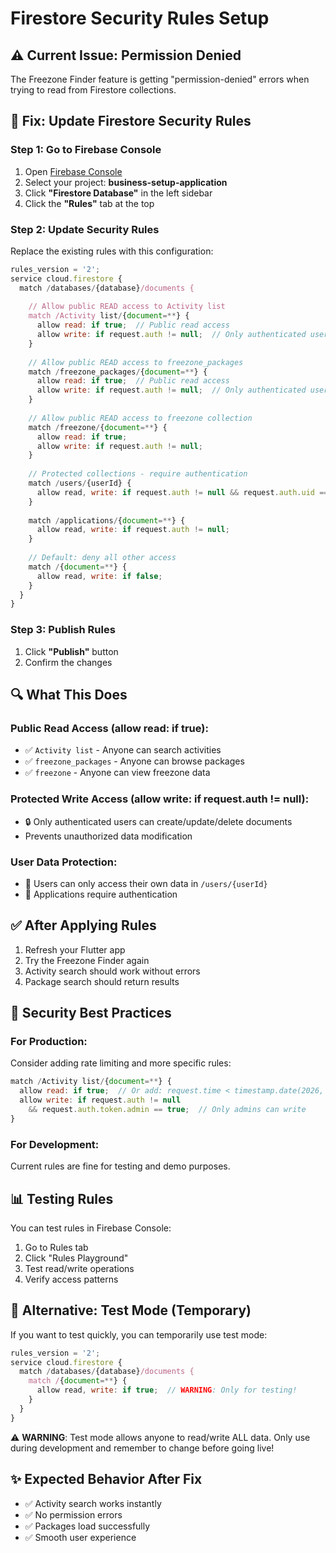 # Firestore Security Rules Setup

## ⚠️ Current Issue: Permission Denied

The Freezone Finder feature is getting "permission-denied" errors when trying to read from Firestore collections.

## 🔧 Fix: Update Firestore Security Rules

### Step 1: Go to Firebase Console

1. Open [Firebase Console](https://console.firebase.google.com)
2. Select your project: **business-setup-application**
3. Click **"Firestore Database"** in the left sidebar
4. Click the **"Rules"** tab at the top

### Step 2: Update Security Rules

Replace the existing rules with this configuration:

```javascript
rules_version = '2';
service cloud.firestore {
  match /databases/{database}/documents {
    
    // Allow public READ access to Activity list
    match /Activity list/{document=**} {
      allow read: if true;  // Public read access
      allow write: if request.auth != null;  // Only authenticated users can write
    }
    
    // Allow public READ access to freezone_packages
    match /freezone_packages/{document=**} {
      allow read: if true;  // Public read access
      allow write: if request.auth != null;  // Only authenticated users can write
    }
    
    // Allow public READ access to freezone collection
    match /freezone/{document=**} {
      allow read: if true;
      allow write: if request.auth != null;
    }
    
    // Protected collections - require authentication
    match /users/{userId} {
      allow read, write: if request.auth != null && request.auth.uid == userId;
    }
    
    match /applications/{document=**} {
      allow read, write: if request.auth != null;
    }
    
    // Default: deny all other access
    match /{document=**} {
      allow read, write: if false;
    }
  }
}
```

### Step 3: Publish Rules

1. Click **"Publish"** button
2. Confirm the changes

## 🔍 What This Does

### Public Read Access (allow read: if true):
- ✅ `Activity list` - Anyone can search activities
- ✅ `freezone_packages` - Anyone can browse packages
- ✅ `freezone` - Anyone can view freezone data

### Protected Write Access (allow write: if request.auth != null):
- 🔒 Only authenticated users can create/update/delete documents
- Prevents unauthorized data modification

### User Data Protection:
- 🔐 Users can only access their own data in `/users/{userId}`
- 🔐 Applications require authentication

## ✅ After Applying Rules

1. Refresh your Flutter app
2. Try the Freezone Finder again
3. Activity search should work without errors
4. Package search should return results

## 🚨 Security Best Practices

### For Production:
Consider adding rate limiting and more specific rules:

```javascript
match /Activity list/{document=**} {
  allow read: if true;  // Or add: request.time < timestamp.date(2026, 1, 1);
  allow write: if request.auth != null 
    && request.auth.token.admin == true;  // Only admins can write
}
```

### For Development:
Current rules are fine for testing and demo purposes.

## 📊 Testing Rules

You can test rules in Firebase Console:
1. Go to Rules tab
2. Click "Rules Playground"
3. Test read/write operations
4. Verify access patterns

## 🔄 Alternative: Test Mode (Temporary)

If you want to test quickly, you can temporarily use test mode:

```javascript
rules_version = '2';
service cloud.firestore {
  match /databases/{database}/documents {
    match /{document=**} {
      allow read, write: if true;  // WARNING: Only for testing!
    }
  }
}
```

⚠️ **WARNING**: Test mode allows anyone to read/write ALL data. Only use during development and remember to change before going live!

## ✨ Expected Behavior After Fix

- ✅ Activity search works instantly
- ✅ No permission errors
- ✅ Packages load successfully
- ✅ Smooth user experience
